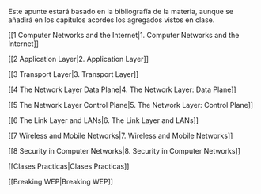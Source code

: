 Este apunte estará basado en la bibliografía de la materia, aunque se añadirá en los capítulos acordes los agregados vistos en clase.

[[1 Computer Networks and the Internet|1. Computer Networks and the Internet]]

[[2 Application Layer|2. Application Layer]]

[[3 Transport Layer|3. Transport Layer]]

[[4 The Network Layer Data Plane|4. The Network Layer: Data Plane]]

[[5 The Network Layer Control Plane|5. The Network Layer: Control Plane]]

[[6 The Link Layer and LANs|6. The Link Layer and LANs]]

[[7 Wireless and Mobile Networks|7. Wireless and Mobile Networks]]

[[8 Security in Computer Networks|8. Security in Computer Networks]]

[[Clases Practicas|Clases Practicas]]

[[Breaking WEP|Breaking WEP]]